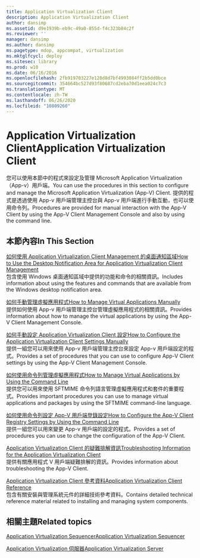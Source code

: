 ```yaml
---
title: Application Virtualization Client
description: Application Virtualization Client
author: dansimp
ms.assetid: d9e1939b-eb9c-49a0-855d-f4c323b84c2f
ms.reviewer: ''
manager: dansimp
ms.author: dansimp
ms.pagetype: mdop, appcompat, virtualization
ms.mktglfcycl: deploy
ms.sitesec: library
ms.prod: w10
ms.date: 06/16/2016
ms.openlocfilehash: 2fb919703227e128d8d7bf4993084ff2b5dd0bce
ms.sourcegitcommit: 354664bc527d93f80687cd2eba70d1eea024c7c3
ms.translationtype: MT
ms.contentlocale: zh-TW
ms.lasthandoff: 06/26/2020
ms.locfileid: "10809260"
---
```

# <span data-ttu-id="6d8dd-103">Application Virtualization Client</span><span class="sxs-lookup"><span data-stu-id="6d8dd-103">Application Virtualization Client</span></span>


<span data-ttu-id="6d8dd-104">您可以使用本節中的程式來設定及管理 Microsoft Application Virtualization （App-v）用戶端。</span><span class="sxs-lookup"><span data-stu-id="6d8dd-104">You can use the procedures in this section to configure and manage the Microsoft Application Virtualization (App-V) Client.</span></span> <span data-ttu-id="6d8dd-105">提供的程式是透過使用 App-v 用戶端管理主控台與 App-v 用戶端進行手動互動，也可以使用命令列。</span><span class="sxs-lookup"><span data-stu-id="6d8dd-105">Procedures are provided for manual interaction with the App-V Client by using the App-V Client Management Console and also by using the command line.</span></span>

## <span data-ttu-id="6d8dd-106">本節內容</span><span class="sxs-lookup"><span data-stu-id="6d8dd-106">In This Section</span></span>


<a href="" id="how-to-use-the-desktop-notification-area-for-application-virtualization-client-management"></a>[<span data-ttu-id="6d8dd-107">如何使用 Application Virtualization Client Management 的桌面通知區域</span><span class="sxs-lookup"><span data-stu-id="6d8dd-107">How to Use the Desktop Notification Area for Application Virtualization Client Management</span></span>](how-to-use-the-desktop-notification-area-for-application-virtualization-client-management.md)  
<span data-ttu-id="6d8dd-108">包含使用 Windows 桌面通知區域中提供的功能和命令的相關資訊。</span><span class="sxs-lookup"><span data-stu-id="6d8dd-108">Includes information about using the features and commands that are available from the Windows desktop notification area.</span></span>

<a href="" id="how-to-manage-virtual-applications-manually"></a>[<span data-ttu-id="6d8dd-109">如何手動管理虛擬應用程式</span><span class="sxs-lookup"><span data-stu-id="6d8dd-109">How to Manage Virtual Applications Manually</span></span>](how-to-manage-virtual-applications-manually.md)  
<span data-ttu-id="6d8dd-110">提供如何使用 App-v 用戶端管理主控台管理虛擬應用程式的相關資訊。</span><span class="sxs-lookup"><span data-stu-id="6d8dd-110">Provides information about how to manage the virtual applications by using the App-V Client Management Console.</span></span>

<a href="" id="how-to-configure-the-application-virtualization-client-settings-manually"></a>[<span data-ttu-id="6d8dd-111">如何手動設定 Application Virtualization Client 設定</span><span class="sxs-lookup"><span data-stu-id="6d8dd-111">How to Configure the Application Virtualization Client Settings Manually</span></span>](how-to-configure-the-application-virtualization-client-settings-manually.md)  
<span data-ttu-id="6d8dd-112">提供一組您可以用來使用 App-v 用戶端管理主控台來設定 App-v 用戶端設定的程式。</span><span class="sxs-lookup"><span data-stu-id="6d8dd-112">Provides a set of procedures that you can use to configure App-V Client settings by using the App-V Client Management Console.</span></span>

<a href="" id="how-to-manage-virtual-applications-by-using-the-command-line"></a>[<span data-ttu-id="6d8dd-113">如何使用命令列管理虛擬應用程式</span><span class="sxs-lookup"><span data-stu-id="6d8dd-113">How to Manage Virtual Applications by Using the Command Line</span></span>](how-to-manage-virtual-applications-by-using-the-command-line.md)  
<span data-ttu-id="6d8dd-114">提供您可以用來使用 SFTMIME 命令列語言管理虛擬應用程式和套件的重要程式。</span><span class="sxs-lookup"><span data-stu-id="6d8dd-114">Provides important procedures you can use to manage virtual applications and packages by using the SFTMIME command-line language.</span></span>

<a href="" id="how-to-configure-the-app-v-client-registry-settings-by-using-the-command-line"></a>[<span data-ttu-id="6d8dd-115">如何使用命令列設定 App-V 用戶端登錄設定</span><span class="sxs-lookup"><span data-stu-id="6d8dd-115">How to Configure the App-V Client Registry Settings by Using the Command Line</span></span>](how-to-configure-the-app-v-client-registry-settings-by-using-the-command-line.md)  
<span data-ttu-id="6d8dd-116">提供一組您可以用來變更 App-v 用戶端的設定的程式。</span><span class="sxs-lookup"><span data-stu-id="6d8dd-116">Provides a set of procedures you can use to change the configuration of the App-V Client.</span></span>

<a href="" id="troubleshooting-information-for-the-application-virtualization-client"></a>[<span data-ttu-id="6d8dd-117">Application Virtualization Client 的疑難排解資訊</span><span class="sxs-lookup"><span data-stu-id="6d8dd-117">Troubleshooting Information for the Application Virtualization Client</span></span>](troubleshooting-information-for-the-application-virtualization-client.md)  
<span data-ttu-id="6d8dd-118">提供有關應用程式 V 用戶端疑難排解的資訊。</span><span class="sxs-lookup"><span data-stu-id="6d8dd-118">Provides information about troubleshooting the App-V Client.</span></span>

<a href="" id="application-virtualization-client-reference"></a>[<span data-ttu-id="6d8dd-119">Application Virtualization Client 參考資料</span><span class="sxs-lookup"><span data-stu-id="6d8dd-119">Application Virtualization Client Reference</span></span>](application-virtualization-client-reference.md)  
<span data-ttu-id="6d8dd-120">包含有關安裝與管理系統元件的詳細技術參考資料。</span><span class="sxs-lookup"><span data-stu-id="6d8dd-120">Contains detailed technical reference material related to installing and managing system components.</span></span>

## <span data-ttu-id="6d8dd-121">相關主題</span><span class="sxs-lookup"><span data-stu-id="6d8dd-121">Related topics</span></span>


[<span data-ttu-id="6d8dd-122">Application Virtualization Sequencer</span><span class="sxs-lookup"><span data-stu-id="6d8dd-122">Application Virtualization Sequencer</span></span>](application-virtualization-sequencer.md)

[<span data-ttu-id="6d8dd-123">Application Virtualization 伺服器</span><span class="sxs-lookup"><span data-stu-id="6d8dd-123">Application Virtualization Server</span></span>](application-virtualization-server.md)

 

 





